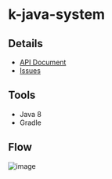 # k-java-system

## Details
* [API Document](https://github.com/NoppohnSup/k-java-system/wiki/API-Document)
* [Issues](https://github.com/NoppohnSup/k-java-system/projects/1)

## Tools
- Java 8
- Gradle

## Flow
![image](https://user-images.githubusercontent.com/89269148/159170910-f3b12672-60dd-4157-84ed-b4925ac716bd.png)

